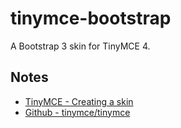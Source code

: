 tinymce-bootstrap
=================

A Bootstrap 3 skin for TinyMCE 4.

## Notes

- [TinyMCE - Creating a skin](http://www.tinymce.com/wiki.php/Tutorials:Creating_a_skin)
- [Github - tinymce/tinymce](https://github.com/tinymce/tinymce)
